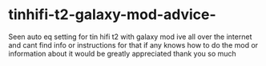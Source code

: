 # tinhifi-t2-galaxy-mod-advice-
Seen auto eq setting for tin hifi t2 with galaxy mod ive all over the internet and cant find info or instructions for that if any knows how to do the mod or information about it would be greatly appreciated thank you so much 

